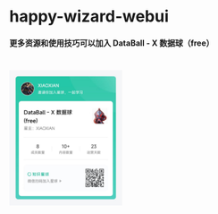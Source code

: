 # happy-wizard-webui
#### 更多资源和使用技巧可以加入 DataBall - X 数据球（free）
# <img src="doc/zsxq.jpg" width="40%" alt="知识星球">
